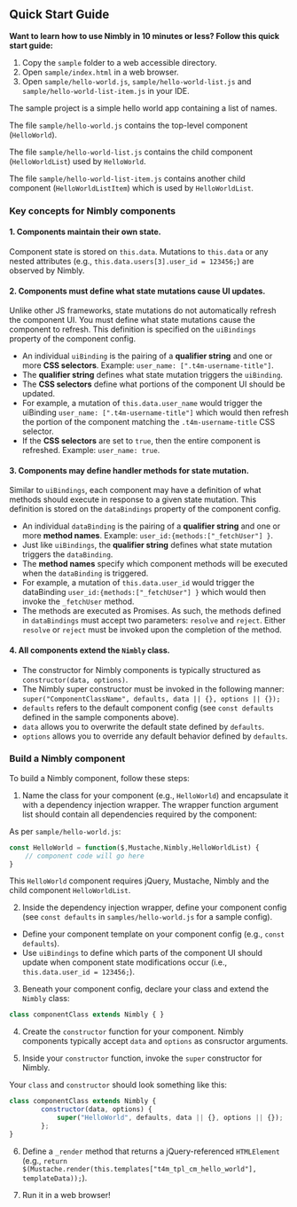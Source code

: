 ## Quick Start Guide

**Want to learn how to use Nimbly in 10 minutes or less? Follow this quick start guide:**

1. Copy the `sample` folder to a web accessible directory.
2. Open `sample/index.html` in a web browser.
3. Open `sample/hello-world.js`, `sample/hello-world-list.js` and `sample/hello-world-list-item.js` in your IDE.

The sample project is a simple hello world app containing a list of names.

The file `sample/hello-world.js` contains the top-level component (`HelloWorld`).

The file `sample/hello-world-list.js` contains the child component (`HelloWorldList`) used by `HelloWorld`.

The file `sample/hello-world-list-item.js` contains another child component (`HelloWorldListItem`) which is used by `HelloWorldList`.

### Key concepts for Nimbly components

#### 1. Components maintain their own state.

Component state is stored on `this.data`. Mutations to `this.data` or any nested attributes (e.g., `this.data.users[3].user_id = 123456;`) are observed by Nimbly.

#### 2. Components must define what state mutations cause UI updates.

Unlike other JS frameworks, state mutations do not automatically refresh the component UI. You must define what state mutations cause the component to refresh. This definition is specified on the `uiBindings` property of the component config.

  - An individual `uiBinding` is the pairing of a **qualifier string** and one or more **CSS selectors**. Example: `user_name: [".t4m-username-title"]`.
  - The **qualifier string** defines what state mutation triggers the `uiBinding`.
  - The **CSS selectors** define what portions of the component UI should be updated. 
  - For example, a mutation of `this.data.user_name` would trigger the uiBinding `user_name: [".t4m-username-title"]` which would then refresh the portion of the component matching the `.t4m-username-title` CSS selector.
  - If the **CSS selectors** are set to `true`, then the entire component is refreshed. Example: `user_name: true`.

#### 3. Components may define handler methods for state mutation.

Similar to `uiBindings`, each component may have a definition of what methods should execute in response to a given state mutation. This definition is stored on the `dataBindings` property of the component config.

  - An individual `dataBinding` is the pairing of a **qualifier string** and one or more **method names**. Example: `user_id:{methods:["_fetchUser"] }`.
  - Just like `uiBindings`, the **qualifier string** defines what state mutation triggers the `dataBinding`.
  - The **method names** specify which component methods will be executed when the `dataBinding` is triggered.
  - For example, a mutation of `this.data.user_id` would trigger the dataBinding `user_id:{methods:["_fetchUser"] }` which would then invoke the `_fetchUser` method.
  - The methods are executed as Promises. As such, the methods defined in `dataBindings` must accept two parameters: `resolve` and `reject`. Either `resolve` or `reject` must be invoked upon the completion of the method.
  
#### 4. All components extend the `Nimbly` class.

  - The constructor for Nimbly components is typically structured as `constructor(data, options)`.
  - The Nimbly super constructor must be invoked in the following manner: `super("ComponentClassName", defaults, data || {}, options || {});`
  - `defaults` refers to the default component config (see `const defaults` defined in the sample components above).
  - `data` allows you to overwrite the default state defined by `defaults`.
  - `options` allows you to  override any default behavior defined by `defaults`.

### Build a Nimbly component

To build a Nimbly component, follow these steps:

1. Name the class for your component (e.g., `HelloWorld`) and encapsulate it with a dependency injection wrapper. The wrapper function argument list should contain all dependencies required by the component:

As per `sample/hello-world.js`:

```javascript
const HelloWorld = function($,Mustache,Nimbly,HelloWorldList) {
    // component code will go here
}

``` 

This `HelloWorld` component requires jQuery, Mustache, Nimbly and the child component `HelloWorldList`.

2. Inside the dependency injection wrapper, define your component config (see `const defaults` in `samples/hello-world.js` for a sample config).
  - Define your component template on your component config (e.g., `const defaults`).
  - Use `uiBindings` to define which  parts of the component UI should update when component state modifications occur (i.e., `this.data.user_id = 123456;`).

3. Beneath your component config, declare your class and extend the `Nimbly` class:

```javascript
class componentClass extends Nimbly { }
```

4. Create the `constructor` function for your component. Nimbly components typically accept `data` and `options` as consructor arguments.

5. Inside your `constructor` function, invoke the `super` constructor for Nimbly.

Your `class` and `constructor` should look something like this:

```javascript
class componentClass extends Nimbly {
		constructor(data, options) {
			super("HelloWorld", defaults, data || {}, options || {});			
		};
}
```
  
6. Define a `_render` method that returns a jQuery-referenced `HTMLElement` (e.g., `return $(Mustache.render(this.templates["t4m_tpl_cm_hello_world"], templateData));`).

7. Run it in a web browser!
